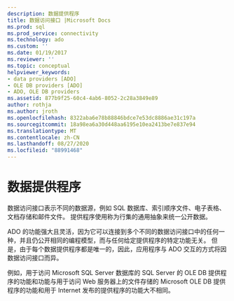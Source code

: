 ```yaml
---
description: 数据提供程序
title: 数据访问接口 |Microsoft Docs
ms.prod: sql
ms.prod_service: connectivity
ms.technology: ado
ms.custom: ''
ms.date: 01/19/2017
ms.reviewer: ''
ms.topic: conceptual
helpviewer_keywords:
- data providers [ADO]
- OLE DB providers [ADO]
- ADO, OLE DB providers
ms.assetid: 877b9f25-60c4-4ab6-8052-2c28a3849e89
author: rothja
ms.author: jroth
ms.openlocfilehash: 8322aba6e78b88846bdce7e53dc8886ae31c197a
ms.sourcegitcommit: 18a98ea6a30d448aa6195e10ea2413be7e837e94
ms.translationtype: MT
ms.contentlocale: zh-CN
ms.lasthandoff: 08/27/2020
ms.locfileid: "88991468"
---
```

# <a name="data-providers"></a>数据提供程序
数据访问接口表示不同的数据源，例如 SQL 数据库、索引顺序文件、电子表格、文档存储和邮件文件。 提供程序使用称为行集的通用抽象来统一公开数据。  
  
 ADO 的功能强大且灵活，因为它可以连接到多个不同的数据访问接口中的任何一种，并且仍公开相同的编程模型，而与任何给定提供程序的特定功能无关。 但是，由于每个数据提供程序都是唯一的，因此，应用程序与 ADO 交互的方式将因数据访问接口而异。  
  
 例如，用于访问 Microsoft SQL Server 数据库的 SQL Server 的 OLE DB 提供程序的功能和功能与用于访问 Web 服务器上的文件存储的 Microsoft OLE DB 提供程序的功能和用于 Internet 发布的提供程序的功能大不相同。
